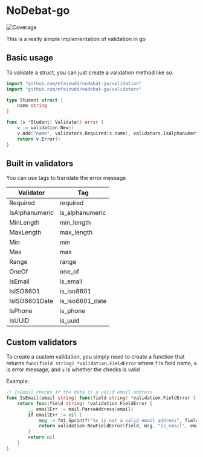 # NoDebat-go
![Coverage](https://img.shields.io/badge/Coverage-90.3%25-brightgreen)

This is a really simple implementation of validation in go

## Basic usage

To validate a struct, you can just create a validation method like so:
```go
import "github.com/mfaizudd/nodebat-go/validation"
import "github.com/mfaizudd/nodebat-go/validators"

type Student struct {
    name string
}

func (s *Student) Validate() error {
    v := validation.New()
    v.Add("name", validators.Required(s.name), validators.IsAlphanumeric(s.name))
    return v.Error()
}
```

## Built in validators
You can use tags to translate the error message

| Validator      | Tag             |
|----------------|-----------------|
| Required       | required        |
| IsAlphanumeric | is_alphanumeric |
| MinLength      | min_length      |
| MaxLength      | max_length      |
| Min            | min             |
| Max            | max             |
| Range          | range           |
| OneOf          | one_of          |
| IsEmail        | is_email        |
| IsISO8601      | is_iso8601      |
| IsISO8601Date  | is_iso8601_date |
| IsPhone        | is_phone        |
| IsUUID         | is_uuid         |

## Custom validators
To create a custom validation, you simply need to create a function that 
returns `func(field string) *validation.FieldError` where `f` is field name, `m`
is error message, and `s` is whether the checks is valid

Example: 
```go
// IsEmail checks if the data is a valid email address
func IsEmail(email string) func(field string) *validation.FieldError {
	return func(field string) *validation.FieldError {
		_, emailErr := mail.ParseAddress(email)
		if emailErr != nil {
			msg := fmt.Sprintf("%s is not a valid email address", field)
			return validation.NewFieldError(field, msg, "is_email", email)
		}
        return nil
	}
}
```
